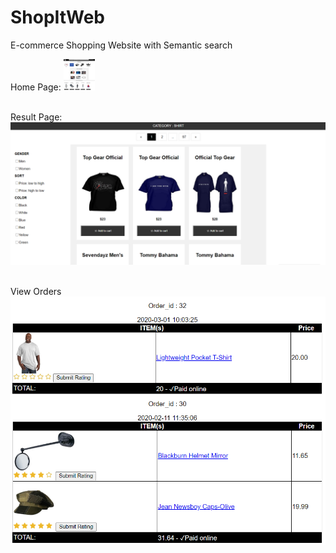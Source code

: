 # ShopItWeb

E-commerce Shopping Website with Semantic search

Home Page:
<img src="https://github.com/MohitSinghvi/ShopItWeb/blob/master/Screenshots/home.png?raw=true" style="height:50px;width:50px">
</br>
</br>

Result Page:
<img src="https://github.com/MohitSinghvi/ShopItWeb/blob/master/Screenshots/resultpage.PNG?raw=true">
</br>
</br>

View Orders
<img src="https://github.com/MohitSinghvi/ShopItWeb/blob/master/Screenshots/show_orders.PNG?raw=true">
